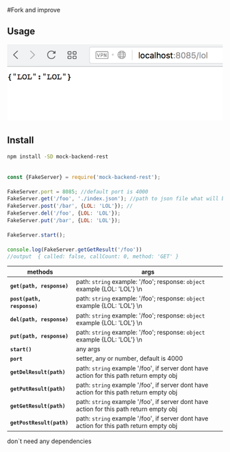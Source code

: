 #Fork and improve
## Usage


<img src="./screen.png" width="550"/>

## Install
```sh
npm install -SD mock-backend-rest
```

```js

const {FakeServer} = require('mock-backend-rest');

FakeServer.port = 8085; //default port is 4000
FakeServer.get('/foo', './index.json'); //path to json file what will be response
FakeServer.post('/bar', {LOL: 'LOL'}); //
FakeServer.del('/foo', {LOL: 'LOL'});
FakeServer.put('/bar', {LOL: 'LOL'});

FakeServer.start();

console.log(FakeServer.getGetResult('/foo')) 
//output  { called: false, callCount: 0, method: 'GET' }

```

methods | args
--- | ---
**`get(path, response)`** | path: `string` example: '/foo'; response: `object` example {LOL: 'LOL'} \n || `string` - path to json filre
**`post(path, response)`** | path: `string` example: '/foo'; response: `object` example {LOL: 'LOL'} \n|| `string` - path to json filre
**`del(path, response)`** | path: `string` example: '/foo'; response: `object` example {LOL: 'LOL'} \n|| `string` - path to json filre
**`put(path, response)`** | path: `string` example: '/foo'; response: `object` example {LOL: 'LOL'} \n || `string` - path to json filre
**`start()`** | any args
**`port`** | setter, any or number, default is 4000
**`getDelResult(path)`** | path: `string` example '/foo', if server dont have action for this path return empty obj
**`getPutResult(path)`** | path: `string` example '/foo', if server dont have action for this path return empty obj
**`getGetResult(path)`** | path: `string` example '/foo', if server dont have action for this path return empty obj
**`getPostResult(path)`** | path: `string` example '/foo', if server dont have action for this path return empty obj


don`t need any dependencies
